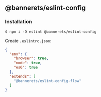 ## @bannerets/eslint-config

### Installation


```console
$ npm i -D eslint @bannerets/eslint-config
```

Create `.eslintrc.json`:

```json
{
  "env": {
    "browser": true,
    "node": true,
    "es6": true
  },
  "extends": [
    "@bannerets/eslint-config-flow"
  ]
}
```
